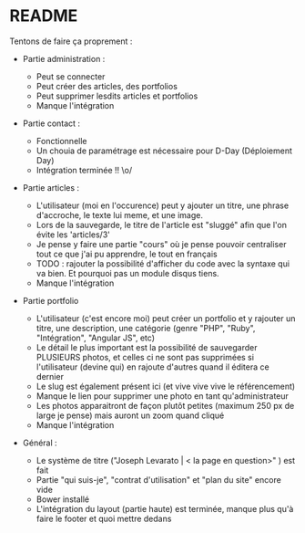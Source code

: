 # README

Tentons de faire ça proprement :

* Partie administration : 
  * Peut se connecter
  * Peut créer des articles, des portfolios
  * Peut supprimer lesdits articles et portfolios
  * Manque l'intégration

* Partie contact :
  * Fonctionnelle
  * Un chouia de paramétrage est nécessaire pour D-Day (Déploiement Day)
  * Intégration terminée !! \o/
  
* Partie articles :
  * L'utilisateur (moi en l'occurence) peut y ajouter un titre, une phrase d'accroche, le texte lui meme, et une image.
  * Lors de la sauvegarde, le titre de l'article est "sluggé" afin que l'on évite les 'articles/3'
  * Je pense y faire une partie "cours" où je pense pouvoir centraliser tout ce que j'ai pu apprendre, le tout en français
  * TODO : rajouter la possibilité d'afficher du code avec la syntaxe qui va bien. Et pourquoi pas un module disqus tiens.
  * Manque l'intégration
  
* Partie portfolio
  * L'utilisateur (c'est encore moi) peut créer un portfolio et y rajouter un titre, une description, une catégorie (genre "PHP", "Ruby", "Intégration", "Angular JS", etc)
  * Le détail le plus important est la possibilité de sauvegarder PLUSIEURS photos, et celles ci ne sont pas supprimées
  si l'utilisateur (devine qui) en rajoute d'autres quand il éditera ce dernier
  * Le slug est également présent ici (et vive vive vive le référencement)
  * Manque le lien pour supprimer une photo en tant qu'administrateur
  * Les photos apparaitront de façon plutôt petites (maximum 250 px de large je pense) mais auront un zoom quand cliqué
  * Manque l'intégration
  
* Général :
  * Le système de titre ("Joseph Levarato | < la page en question>" ) est fait
  * Partie "qui suis-je", "contrat d'utilisation" et "plan du site" encore vide
  * Bower installé
  * L'intégration du layout (partie haute) est terminée, manque plus qu'à faire le footer et quoi mettre dedans
